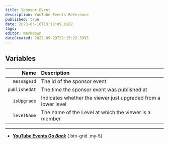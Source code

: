 ```yaml
---
title: Sponsor Event
description: YouTube Events Reference
published: true
date: 2023-03-16T13:10:09.018Z
tags: 
editor: markdown
dateCreated: 2022-09-29T22:15:22.339Z
---
```


## Variables
Name | Description
----:|:------------
`messageId` | The id of the sponsor event
`publishedAt` | The time the sponsor event was published at
`isUpgrade` | Indicates whether the viewer just upgraded from a lower level
`levelName` | The name of the Level at which the viewer is a member

---

- [<i class="mdi mdi-chevron-left"></i>**YouTube Events *Go Back***](/Platforms/YouTube/Events)
{.btn-grid .my-5}